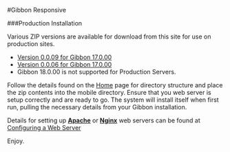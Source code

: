 #Gibbon Responsive 

###Production Installation

Various ZIP versions are available for download from this site for use on production sites. 

* [Version 0.0.09 for Gibbon 17.0.00](/Download/Gibbon-Mobile.0.0.09.zip/)
* [Version 0.0.06 for Gibbon 17.0.00](/Download/Gibbon-Mobile.0.0.06.zip/)
* Gibbon 18.0.00 is not supported for Production Servers.

Follow the details found on the [Home](/Start/Installation/) page for directory structure and place the zip contents into the mobile directory.  Ensure that you web server is setup correctly and are ready to go.  The system will install itself when first run, pulling the necessary details from your Gibbon installation.

Details for setting up [__Apache__](/Install/Apache-2.4) or [__Nginx__](/Install/Nginx) web servers can be found at [Configuring a Web Server](https://symfony.com/doc/current/setup/web_server_configuration.html)

Enjoy.